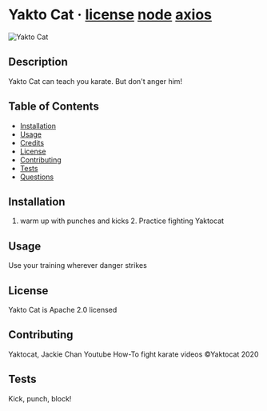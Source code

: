 # Yakto Cat &middot; [license](https://img.shields.io/badge/license-Apache%202.0-blue) [node](https://img.shields.io/badge/node-16.13.1-blue) [axios](https://img.shields.io/badge/axios-7.4.5-blue) 
![Yakto Cat](https://octodex.github.com/images/yaktocat.png) 
## Description 
Yakto Cat can teach you karate. But don't anger him! 
## Table of Contents 
* [Installation](#installation) 
* [Usage](#usage) 
* [Credits](#credits) 
* [License](#license) 
* [Contributing](#contributing) 
* [Tests](#tests) 
* [Questions](#questions) 
 
## Installation 
1. warm up with punches and kicks 2. Practice fighting Yaktocat 
## Usage 
Use your training wherever danger strikes 
## License 
Yakto Cat is Apache 2.0 licensed 
## Contributing 
Yaktocat, Jackie Chan 
Youtube How-To fight karate videos 
&copy;Yaktocat 2020 
## Tests 
Kick, punch, block! 
